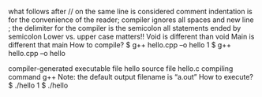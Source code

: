 what follows after // on the same line is considered comment
indentation is for the convenience of the reader; compiler ignores all spaces and new line ; the delimiter for the compiler is the semicolon
all statements ended by semicolon
Lower vs. upper case matters!!
Void is different than void
Main is different that main
How to compile?
$ g++ hello.cpp –o hello
1
$ g++ hello.cpp –o hello

compiler-generated executable file
hello
source file
hello.c
compiling command
g++
Note: the default output filename is “a.out”
How to execute?
$ ./hello
1
$ ./hello
